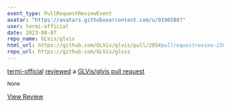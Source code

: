 ```yaml
---
event_type: PullRequestReviewEvent
avatar: "https://avatars.githubusercontent.com/u/9196588?"
user: termi-official
date: 2023-08-07
repo_name: GLVis/glvis
html_url: https://github.com/GLVis/glvis/pull/205#pullrequestreview-1565753523
repo_url: https://github.com/GLVis/glvis
---
```


<a href='https://github.com/termi-official' target='_blank'>termi-official</a> <a href='https://github.com/GLVis/glvis/pull/205#pullrequestreview-1565753523' target='_blank'>reviewed</a> a <a href='https://github.com/GLVis/glvis/pull/205' target='_blank'>GLVis/glvis pull request</a>

<small>None</small>

<a href='https://github.com/GLVis/glvis/pull/205#pullrequestreview-1565753523' target='_blank'>View Review</a>
